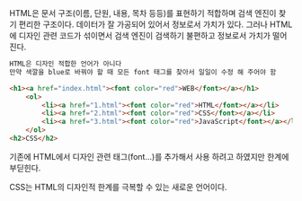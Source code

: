 
HTML은 문서 구조(이름, 단원, 내용, 목차 등등)를 표현하기 적합하며 검색 엔진이 찾기 편리한 구조이다. 데이터가 잘 가공되어 있어서 정보로서 가치가 있다. 그러나 HTML에 디자인 관련 코드가 섞이면서 검색 엔진이 검색하기 불편하고 정보로서 가치가 떨어진다.

```html
HTML은 디자인 적합한 언어가 아니다
만약 색깔을 blue로 바꿔야 할 때 모든 font 태그를 찾아서 일일이 수정 해 주어야 함

<h1><a href="index.html"><font color="red">WEB</font></a></h1>
    <ol>
        <li><a href="1.html"><font color="red">HTML</font></a></li>
        <li><a href="2.html"><font color="red">CSS</font></a></li>
        <li><a href="3.html"><font color="red">JavaScript</font></a></li>
    </ol>
<h2>CSS</h2>
```

기존에 HTML에서 디자인 관련 태그(font...)를 추가해서 사용 하려고 하였지만 한계에 부딛힌다. 

CSS는 HTML의 디자인적 한계를 극복할 수 있는 새로운 언어이다.